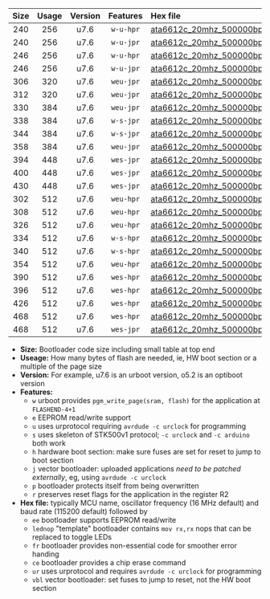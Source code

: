 |Size|Usage|Version|Features|Hex file|
|:-:|:-:|:-:|:-:|:--|
|240|256|u7.6|`w-u-hpr`|[ata6612c_20mhz_500000bps_ur.hex](https://raw.githubusercontent.com/stefanrueger/urboot/main/ata6612c_20mhz_500000bps_ur.hex)|
|240|256|u7.6|`w-u-jpr`|[ata6612c_20mhz_500000bps_ur_vbl.hex](https://raw.githubusercontent.com/stefanrueger/urboot/main/ata6612c_20mhz_500000bps_ur_vbl.hex)|
|246|256|u7.6|`w-u-hpr`|[ata6612c_20mhz_500000bps_lednop_ur.hex](https://raw.githubusercontent.com/stefanrueger/urboot/main/ata6612c_20mhz_500000bps_lednop_ur.hex)|
|246|256|u7.6|`w-u-jpr`|[ata6612c_20mhz_500000bps_lednop_ur_vbl.hex](https://raw.githubusercontent.com/stefanrueger/urboot/main/ata6612c_20mhz_500000bps_lednop_ur_vbl.hex)|
|306|320|u7.6|`weu-jpr`|[ata6612c_20mhz_500000bps_ee_ur_vbl.hex](https://raw.githubusercontent.com/stefanrueger/urboot/main/ata6612c_20mhz_500000bps_ee_ur_vbl.hex)|
|312|320|u7.6|`weu-jpr`|[ata6612c_20mhz_500000bps_ee_lednop_ur_vbl.hex](https://raw.githubusercontent.com/stefanrueger/urboot/main/ata6612c_20mhz_500000bps_ee_lednop_ur_vbl.hex)|
|330|384|u7.6|`weu-jpr`|[ata6612c_20mhz_500000bps_ee_lednop_fr_ur_vbl.hex](https://raw.githubusercontent.com/stefanrueger/urboot/main/ata6612c_20mhz_500000bps_ee_lednop_fr_ur_vbl.hex)|
|338|384|u7.6|`w-s-jpr`|[ata6612c_20mhz_500000bps_vbl.hex](https://raw.githubusercontent.com/stefanrueger/urboot/main/ata6612c_20mhz_500000bps_vbl.hex)|
|344|384|u7.6|`w-s-jpr`|[ata6612c_20mhz_500000bps_lednop_vbl.hex](https://raw.githubusercontent.com/stefanrueger/urboot/main/ata6612c_20mhz_500000bps_lednop_vbl.hex)|
|358|384|u7.6|`weu-jpr`|[ata6612c_20mhz_500000bps_ee_lednop_fr_ce_ur_vbl.hex](https://raw.githubusercontent.com/stefanrueger/urboot/main/ata6612c_20mhz_500000bps_ee_lednop_fr_ce_ur_vbl.hex)|
|394|448|u7.6|`wes-jpr`|[ata6612c_20mhz_500000bps_ee_vbl.hex](https://raw.githubusercontent.com/stefanrueger/urboot/main/ata6612c_20mhz_500000bps_ee_vbl.hex)|
|400|448|u7.6|`wes-jpr`|[ata6612c_20mhz_500000bps_ee_lednop_vbl.hex](https://raw.githubusercontent.com/stefanrueger/urboot/main/ata6612c_20mhz_500000bps_ee_lednop_vbl.hex)|
|430|448|u7.6|`wes-jpr`|[ata6612c_20mhz_500000bps_ee_lednop_fr_vbl.hex](https://raw.githubusercontent.com/stefanrueger/urboot/main/ata6612c_20mhz_500000bps_ee_lednop_fr_vbl.hex)|
|302|512|u7.6|`weu-hpr`|[ata6612c_20mhz_500000bps_ee_ur.hex](https://raw.githubusercontent.com/stefanrueger/urboot/main/ata6612c_20mhz_500000bps_ee_ur.hex)|
|308|512|u7.6|`weu-hpr`|[ata6612c_20mhz_500000bps_ee_lednop_ur.hex](https://raw.githubusercontent.com/stefanrueger/urboot/main/ata6612c_20mhz_500000bps_ee_lednop_ur.hex)|
|326|512|u7.6|`weu-hpr`|[ata6612c_20mhz_500000bps_ee_lednop_fr_ur.hex](https://raw.githubusercontent.com/stefanrueger/urboot/main/ata6612c_20mhz_500000bps_ee_lednop_fr_ur.hex)|
|334|512|u7.6|`w-s-hpr`|[ata6612c_20mhz_500000bps.hex](https://raw.githubusercontent.com/stefanrueger/urboot/main/ata6612c_20mhz_500000bps.hex)|
|340|512|u7.6|`w-s-hpr`|[ata6612c_20mhz_500000bps_lednop.hex](https://raw.githubusercontent.com/stefanrueger/urboot/main/ata6612c_20mhz_500000bps_lednop.hex)|
|354|512|u7.6|`weu-hpr`|[ata6612c_20mhz_500000bps_ee_lednop_fr_ce_ur.hex](https://raw.githubusercontent.com/stefanrueger/urboot/main/ata6612c_20mhz_500000bps_ee_lednop_fr_ce_ur.hex)|
|390|512|u7.6|`wes-hpr`|[ata6612c_20mhz_500000bps_ee.hex](https://raw.githubusercontent.com/stefanrueger/urboot/main/ata6612c_20mhz_500000bps_ee.hex)|
|396|512|u7.6|`wes-hpr`|[ata6612c_20mhz_500000bps_ee_lednop.hex](https://raw.githubusercontent.com/stefanrueger/urboot/main/ata6612c_20mhz_500000bps_ee_lednop.hex)|
|426|512|u7.6|`wes-hpr`|[ata6612c_20mhz_500000bps_ee_lednop_fr.hex](https://raw.githubusercontent.com/stefanrueger/urboot/main/ata6612c_20mhz_500000bps_ee_lednop_fr.hex)|
|468|512|u7.6|`wes-hpr`|[ata6612c_20mhz_500000bps_ee_lednop_fr_ce.hex](https://raw.githubusercontent.com/stefanrueger/urboot/main/ata6612c_20mhz_500000bps_ee_lednop_fr_ce.hex)|
|468|512|u7.6|`wes-jpr`|[ata6612c_20mhz_500000bps_ee_lednop_fr_ce_vbl.hex](https://raw.githubusercontent.com/stefanrueger/urboot/main/ata6612c_20mhz_500000bps_ee_lednop_fr_ce_vbl.hex)|

- **Size:** Bootloader code size including small table at top end
- **Useage:** How many bytes of flash are needed, ie, HW boot section or a multiple of the page size
- **Version:** For example, u7.6 is an urboot version, o5.2 is an optiboot version
- **Features:**
  + `w` urboot provides `pgm_write_page(sram, flash)` for the application at `FLASHEND-4+1`
  + `e` EEPROM read/write support
  + `u` uses urprotocol requiring `avrdude -c urclock` for programming
  + `s` uses skeleton of STK500v1 protocol; `-c urclock` and `-c arduino` both work
  + `h` hardware boot section: make sure fuses are set for reset to jump to boot section
  + `j` vector bootloader: uploaded applications *need to be patched externally*, eg, using `avrdude -c urclock`
  + `p` bootloader protects itself from being overwritten
  + `r` preserves reset flags for the application in the register R2
- **Hex file:** typically MCU name, oscillator frequency (16 MHz default) and baud rate (115200 default) followed by
  + `ee` bootloader supports EEPROM read/write
  + `lednop` "template" bootloader contains `mov rx,rx` nops that can be replaced to toggle LEDs
  + `fr` bootloader provides non-essential code for smoother error handing
  + `ce` bootloader provides a chip erase command
  + `ur` uses urprotocol and requires `avrdude -c urclock` for programming
  + `vbl` vector bootloader: set fuses to jump to reset, not the HW boot section
